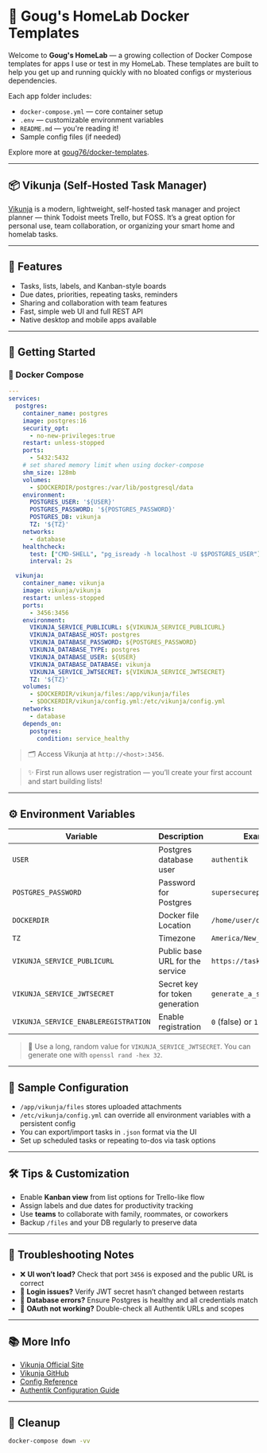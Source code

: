 # 🏡 Goug's HomeLab Docker Templates

Welcome to **Goug's HomeLab** — a growing collection of Docker Compose templates for apps I use or test in my HomeLab. These templates are built to help you get up and running quickly with no bloated configs or mysterious dependencies.

Each app folder includes:

* `docker-compose.yml` — core container setup
* `.env` — customizable environment variables
* `README.md` — you're reading it!
* Sample config files (if needed)

Explore more at [goug76/docker-templates](https://github.com/goug76/docker-templates).

---

## 📦 Vikunja (Self-Hosted Task Manager)

[Vikunja](https://vikunja.io/) is a modern, lightweight, self-hosted task manager and project planner — think Todoist meets Trello, but FOSS. It’s a great option for personal use, team collaboration, or organizing your smart home and homelab tasks.

---

## 🧰 Features

* Tasks, lists, labels, and Kanban-style boards
* Due dates, priorities, repeating tasks, reminders
* Sharing and collaboration with team features
* Fast, simple web UI and full REST API
* Native desktop and mobile apps available

---

## 🚀 Getting Started

### 🐳 Docker Compose

```yaml
---
services:
  postgres:
    container_name: postgres
    image: postgres:16
    security_opt:
      - no-new-privileges:true
    restart: unless-stopped
    ports:
      - 5432:5432
    # set shared memory limit when using docker-compose
    shm_size: 128mb
    volumes: 
      - $DOCKERDIR/postgres:/var/lib/postgresql/data
    environment:
      POSTGRES_USER: '${USER}'
      POSTGRES_PASSWORD: '${POSTGRES_PASSWORD}'
      POSTGRES_DB: vikunja
      TZ: '${TZ}'
    networks:
      - database
    healthcheck:
      test: ["CMD-SHELL", "pg_isready -h localhost -U $$POSTGRES_USER"]
      interval: 2s

  vikunja:
    container_name: vikunja
    image: vikunja/vikunja
    restart: unless-stopped
    ports:
      - 3456:3456
    environment:
      VIKUNJA_SERVICE_PUBLICURL: ${VIKUNJA_SERVICE_PUBLICURL}
      VIKUNJA_DATABASE_HOST: postgres
      VIKUNJA_DATABASE_PASSWORD: ${POSTGRES_PASSWORD}
      VIKUNJA_DATABASE_TYPE: postgres 
      VIKUNJA_DATABASE_USER: ${USER}
      VIKUNJA_DATABASE_DATABASE: vikunja
      VIKUNJA_SERVICE_JWTSECRET: ${VIKUNJA_SERVICE_JWTSECRET}
      TZ: '${TZ}'
    volumes:
      - $DOCKERDIR/vikunja/files:/app/vikunja/files
      - $DOCKERDIR/vikunja/config.yml:/etc/vikunja/config.yml
    networks:
      - database
    depends_on:
      postgres:
        condition: service_healthy
```

> 🗂️ Access Vikunja at `http://<host>:3456`.

> ✨ First run allows user registration — you’ll create your first account and start building lists!

---

## ⚙️ Environment Variables

| Variable | Description | Example |
|----|----|----|
| `USER` | Postgres database user | `authentik` |
| `POSTGRES_PASSWORD` | Password for Postgres | `supersecurepass` |
| `DOCKERDIR` | Docker file Location | `/home/user/docker` |
| `TZ` | Timezone | `America/New_York` |
| `VIKUNJA_SERVICE_PUBLICURL` | Public base URL for the service | `https://tasks.domain.com` |
| `VIKUNJA_SERVICE_JWTSECRET` | Secret key for token generation | `generate_a_secure_string` |
| `VIKUNJA_SERVICE_ENABLEREGISTRATION` | Enable  registration | `0` (false) or `1` (true) |

> 🔐 Use a long, random value for `VIKUNJA_SERVICE_JWTSECRET`. You can generate one with `openssl rand -hex 32`.

---

## 🧪 Sample Configuration

* `/app/vikunja/files` stores uploaded attachments
* `/etc/vikunja/config.yml` can override all environment variables with a persistent config
* You can export/import tasks in `.json` format via the UI
* Set up scheduled tasks or repeating to-dos via task options

---

## 🛠️ Tips & Customization

* Enable **Kanban view** from list options for Trello-like flow
* Assign labels and due dates for productivity tracking
* Use **teams** to collaborate with family, roommates, or coworkers
* Backup `/files` and your DB regularly to preserve data

---

## 🧯 Troubleshooting Notes

* ❌ **UI won’t load?** Check that port `3456` is exposed and the public URL is correct
* 🔑 **Login issues?** Verify JWT secret hasn’t changed between restarts
* 🧾 **Database errors?** Ensure Postgres is healthy and all credentials match
* 🔐 **OAuth not working?** Double-check all Authentik URLs and scopes

---

## 📚 More Info

* [Vikunja Official Site](https://vikunja.io/)
* [Vikunja GitHub](https://github.com/go-vikunja/vikunja)
* [Config Reference](https://vikunja.io/docs/config-options/)
* [Authentik Configuration Guide](https://docs.goauthentik.io/integrations/services/vikunja/)

---

## 🧼 Cleanup

```bash
docker-compose down -vv
```
